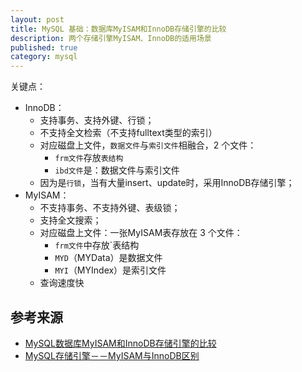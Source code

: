 ```yaml
---
layout: post
title: MySQL 基础：数据库MyISAM和InnoDB存储引擎的比较
description: 两个存储引擎MyISAM、InnoDB的适用场景
published: true
category: mysql
---
```





关键点：

* InnoDB：
	* 支持事务、支持外键、行锁；
	* 不支持全文检索（不支持fulltext类型的索引）
	* 对应磁盘上文件，`数据文件`与`索引文件`相融合，2 个文件：
		* `frm文件`存放`表结构`
		* `ibd文件`是：数据文件与索引文件
	* 因为是`行锁`，当有大量insert、update时，采用InnoDB存储引擎；
* MyISAM：
	* 不支持事务、不支持外键、表级锁；
	* 支持全文搜索；
	* 对应磁盘上文件：一张MyISAM表存放在 3 个文件：
		* `frm文件`中存放`表结构
		* `MYD`（MYData）是数据文件
		* `MYI`（MYIndex）是索引文件
	* 查询速度快
	





## 参考来源

* [MySQL数据库MyISAM和InnoDB存储引擎的比较][MySQL数据库MyISAM和InnoDB存储引擎的比较]
* [MySQL存储引擎－－MyISAM与InnoDB区别][MySQL存储引擎－－MyISAM与InnoDB区别]








[NingG]:    http://ningg.github.com  "NingG"
[MySQL数据库MyISAM和InnoDB存储引擎的比较]:		http://www.cnblogs.com/panfeng412/archive/2011/08/16/2140364.html
[MySQL存储引擎－－MyISAM与InnoDB区别]:			http://blog.csdn.net/xifeijian/article/details/20316775







